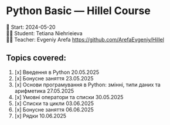 # Python Basic — Hillel Course

📅 Start: 2024-05-20  
👩‍💻 Student: Tetiana Niehrieieva  
👩‍💻 Teacher: Evgeniy Arefa
https://github.com/ArefaEvgeniy/Hillel 

## Topics covered:
1. [x] Введення в Python 20.05.2025
2. [x] Бонусне заняття 23.05.2025
3. [x] Основи програмування в Python: змінні, типи даних та арифметика 27.05.2025
4. [x] Умовні оператори та списки 30.05.2025
5. [x] Списки та цикли 03.06.2025 
6. [x] Бонусне заняття 06.06.2025
7. [x] Рядки 10.06.2025
